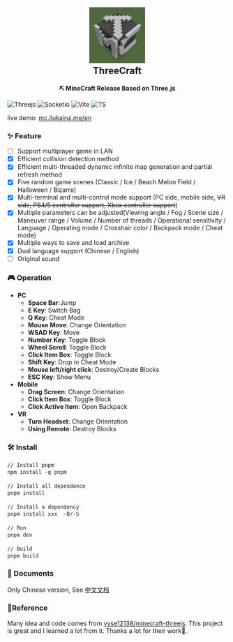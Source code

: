 <h2 align="center">
<img src="./doc/img/logo.png" width="128" height="128"/>
<br/>ThreeCraft
</h2>

<p align="center"><strong>⛏ MineCraft Release Based on Three.js</strong></p>

![Threejs](https://img.shields.io/badge/Three.js-000000?style=flat-square&logo=Three.js&logoColor=white) ![Socketio](https://img.shields.io/badge/Socket.io-010101?style=flat-square&logo=Socket.io&logoColor=white) ![Vite](https://img.shields.io/badge/Vite-646CFF?style=flat-square&logo=Vite&logoColor=white) ![TS](https://img.shields.io/badge/TypeScript-3178C6?style=flat-square&logo=TypeScript&logoColor=white)

live demo: [mc.liukairui.me/en](https://mc.liukairui.me)

### ✨ Feature


- [ ] Support multiplayer game in LAN
- [x] Efficient collision detection method
- [x] Efficient multi-threaded dynamic infinite map generation and partial refresh method
- [x] Five random game scenes (Classic / Ice / Beach Melon Field / Halloween / Bizarre)
- [x] Multi-terminal and multi-control mode support (PC side, mobile side, ~~VR side, PS4/5 controller support, Xbox controller support~~)
- [x] Multiple parameters can be adjusted(Viewing angle / Fog / Scene size / Maneuver range / Volume / Number of threads / Operational sensitivity / Language / Operating mode / Crosshair color / Backpack mode / Cheat mode)
- [x] Multiple ways to save and load archive
- [x] Dual language support (Chinese / English)
- [ ] Original sound

### 🎮️ Operation

- **PC**
  - **Space Bar**:Jump
  - **E Key**: Switch Bag
  - **Q Key**: Cheat Mode
  - **Mouse Move**: Change Orientation
  - **WSAD Key**: Move
  - **Number Key**: Toggle Block
  - **Wheel Scroll**: Toggle Block
  - **Click Item Box**: Toggle Block
  - **Shift Key**: Drop in Cheat Mode
  - **Mouse left/right click**: Destroy/Create Blocks
  - **ESC Key**: Show Menu
- **Mobile**
  - **Drag Screen**: Change Orientation
  - **Click Item Box**: Toggle Block
  - **Click Active Item**: Open Backpack
- **VR**
  - **Turn Headset**: Change Orientation
  - **Using Remote**: Destroy Blocks

### 🛠️ Install

```shell
// Install pnpm
npm install -g pnpm

// Install all dependance
pnpm install

// Install a dependency
pnpm install xxx  -D/-S

// Run
pnpm dev

// Build
pnpm build
```

### 📃 Documents

Only Chinese version, See [中文文档](./README-CN.md)

### 🥰Reference

Many idea and code comes from [vyse12138/minecraft-threejs](https://github.com/vyse12138/minecraft-threejs). This project is great and I learned a lot from it. Thanks a lot for their work🌹.

